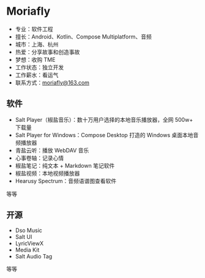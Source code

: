 # Moriafly

- 专业：软件工程
- 擅长：Android、Kotlin、Compose Multiplatform、音频
- 城市：上海、杭州
- 热爱：分享故事和创造事故
- 梦想：收购 TME
- 工作状态：独立开发
- 工作薪水：看运气
- 联系方式：moriafly@163.com

## 软件

- Salt Player（椒盐音乐）：数十万用户选择的本地音乐播放器，全网 500w+ 下载量
- Salt Player for Windows：Compose Desktop 打造的 Windows 桌面本地音频播放器
- 青盐云听：播放 WebDAV 音乐
- 心事卷轴：记录心情
- 椒盐笔记：纯文本 + Markdown 笔记软件
- 椒盐视频：本地视频播放器
- Hearusy Spectrum：音频语谱图查看软件

等等

## 开源

- Dso Music
- Salt UI
- LyricViewX
- Media Kit
- Salt Audio Tag

等等